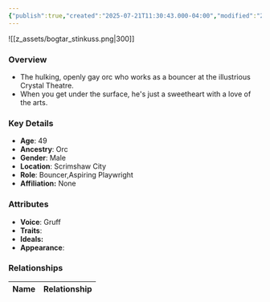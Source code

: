 ```yaml
---
{"publish":true,"created":"2025-07-21T11:30:43.000-04:00","modified":"2025-07-25T12:27:34.000-04:00","published":"2025-07-25T12:27:34.000-04:00","cssclasses":"","Age":"49","Ancestry":"Orc","Gender":"Male","Location":["Scrimshaw City"],"Role":["Bouncer","Aspiring Playwright"],"Affiliation":["None"],"Appearances":["[[-The High Rollers Campaign-]]","[[Spring Cleaning in Scrimshaw City]]"]}
---
```


![[z_assets/bogtar_stinkuss.png|300]]

### Overview
- The hulking, openly gay orc who works as a bouncer at the illustrious Crystal Theatre.
- When you get under the surface, he's just a sweetheart with a love of the arts.

### Key Details
- **Age**: 49
- **Ancestry**: Orc
- **Gender**: Male
- **Location**: Scrimshaw City
- **Role**: Bouncer,Aspiring Playwright
- **Affiliation:** None

### Attributes
- **Voice**: Gruff
- **Traits**: 
- **Ideals:** 
- **Appearance**: 

### Relationships

| Name  | Relationship |
| ----- | ------------ |
